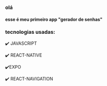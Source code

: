 ### olá

#### esse é meu primeiro app "gerador de senhas"

### tecnologias usadas:
✔️ JAVASCRIPT

✔️ REACT-NATIVE

✔️EXPO

✔️ REACT-NAVIGATION
